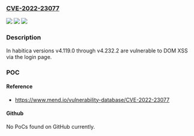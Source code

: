 ### [CVE-2022-23077](https://cve.mitre.org/cgi-bin/cvename.cgi?name=CVE-2022-23077)
![](https://img.shields.io/static/v1?label=Product&message=habitica&color=blue)
![](https://img.shields.io/static/v1?label=Version&message=n%2Fa&color=blue)
![](https://img.shields.io/static/v1?label=Vulnerability&message=CWE-79%20Improper%20Neutralization%20of%20Input%20During%20Web%20Page%20Generation%20('Cross-site%20Scripting')&color=brighgreen)

### Description

In habitica versions v4.119.0 through v4.232.2 are vulnerable to DOM XSS via the login page.

### POC

#### Reference
- https://www.mend.io/vulnerability-database/CVE-2022-23077

#### Github
No PoCs found on GitHub currently.

